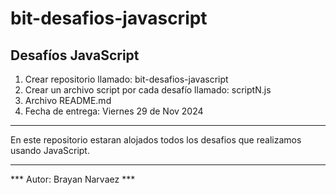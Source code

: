 # bit-desafios-javascript

## Desafíos JavaScript
1. Crear repositorio llamado: bit-desafios-javascript
2. Crear un archivo script por cada desafío llamado: scriptN.js
3. Archivo README.md
4. Fecha de entrega: Viernes 29 de Nov 2024

----

En este repositorio estaran alojados todos los desafios que realizamos usando JavaScript.

---
*** Autor: Brayan Narvaez ***